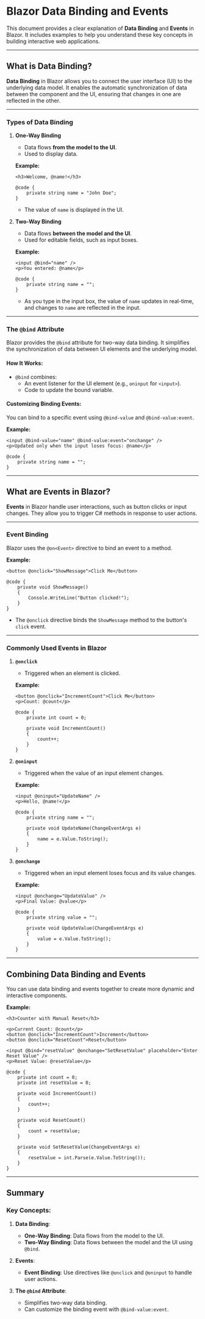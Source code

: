 # Blazor Data Binding and Events

This document provides a clear explanation of **Data Binding** and **Events** in Blazor. It includes examples to help you understand these key concepts in building interactive web applications.

---

## What is Data Binding?

**Data Binding** in Blazor allows you to connect the user interface (UI) to the underlying data model. It enables the automatic synchronization of data between the component and the UI, ensuring that changes in one are reflected in the other.

---

### Types of Data Binding

1. **One-Way Binding**
   - Data flows **from the model to the UI**.
   - Used to display data.

   **Example:**
   ```razor
   <h3>Welcome, @name!</h3>

   @code {
       private string name = "John Doe";
   }
   ```
   - The value of `name` is displayed in the UI.

2. **Two-Way Binding**
   - Data flows **between the model and the UI**.
   - Used for editable fields, such as input boxes.

   **Example:**
   ```razor
   <input @bind="name" />
   <p>You entered: @name</p>

   @code {
       private string name = "";
   }
   ```
   - As you type in the input box, the value of `name` updates in real-time, and changes to `name` are reflected in the input.

---

### The `@bind` Attribute

Blazor provides the `@bind` attribute for two-way data binding. It simplifies the synchronization of data between UI elements and the underlying model.

#### **How It Works:**
- `@bind` combines:
  - An event listener for the UI element (e.g., `oninput` for `<input>`).
  - Code to update the bound variable.

#### **Customizing Binding Events:**
You can bind to a specific event using `@bind-value` and `@bind-value:event`.

**Example:**
```razor
<input @bind-value="name" @bind-value:event="onchange" />
<p>Updated only when the input loses focus: @name</p>

@code {
    private string name = "";
}
```

---

## What are Events in Blazor?

**Events** in Blazor handle user interactions, such as button clicks or input changes. They allow you to trigger C# methods in response to user actions.

---

### Event Binding

Blazor uses the `@on<Event>` directive to bind an event to a method.

**Example:**
```razor
<button @onclick="ShowMessage">Click Me</button>

@code {
    private void ShowMessage()
    {
        Console.WriteLine("Button clicked!");
    }
}
```
- The `@onclick` directive binds the `ShowMessage` method to the button's `click` event.

---

### Commonly Used Events in Blazor

1. **`@onclick`**
   - Triggered when an element is clicked.

   **Example:**
   ```razor
   <button @onclick="IncrementCount">Click Me</button>
   <p>Count: @count</p>

   @code {
       private int count = 0;

       private void IncrementCount()
       {
           count++;
       }
   }
   ```

2. **`@oninput`**
   - Triggered when the value of an input element changes.

   **Example:**
   ```razor
   <input @oninput="UpdateName" />
   <p>Hello, @name!</p>

   @code {
       private string name = "";

       private void UpdateName(ChangeEventArgs e)
       {
           name = e.Value.ToString();
       }
   }
   ```

3. **`@onchange`**
   - Triggered when an input element loses focus and its value changes.

   **Example:**
   ```razor
   <input @onchange="UpdateValue" />
   <p>Final Value: @value</p>

   @code {
       private string value = "";

       private void UpdateValue(ChangeEventArgs e)
       {
           value = e.Value.ToString();
       }
   }
   ```

---

## Combining Data Binding and Events

You can use data binding and events together to create more dynamic and interactive components.

**Example:**
```razor
<h3>Counter with Manual Reset</h3>

<p>Current Count: @count</p>
<button @onclick="IncrementCount">Increment</button>
<button @onclick="ResetCount">Reset</button>

<input @bind="resetValue" @onchange="SetResetValue" placeholder="Enter Reset Value" />
<p>Reset Value: @resetValue</p>

@code {
    private int count = 0;
    private int resetValue = 0;

    private void IncrementCount()
    {
        count++;
    }

    private void ResetCount()
    {
        count = resetValue;
    }

    private void SetResetValue(ChangeEventArgs e)
    {
        resetValue = int.Parse(e.Value.ToString());
    }
}
```

---

## Summary

### Key Concepts:
1. **Data Binding**:
   - **One-Way Binding**: Data flows from the model to the UI.
   - **Two-Way Binding**: Data flows between the model and the UI using `@bind`.

2. **Events**:
   - **Event Binding**: Use directives like `@onclick` and `@oninput` to handle user actions.

3. **The `@bind` Attribute**:
   - Simplifies two-way data binding.
   - Can customize the binding event with `@bind-value:event`.

